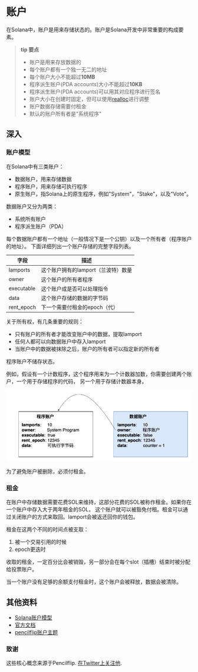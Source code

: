 # 账户

在Solana中，账户是用来存储状态的。账户是Solana开发中非常重要的构成要素。


> **tip 要点**
>
> - 账户是用来存放数据的
> - 每个账户都有一个独一无二的地址
> - 每个账户大小不能超过**10MB**
> - 程序派生账户(PDA accounts)大小不能超过**10KB**
> - 程序派生账户(PDA accounts)可以用其对应程序进行签名
> - 账户大小在创建时固定，但可以使用[realloc](https://solanacookbook.com/references/programs.html#how-to-change-account-size)进行调整
> - 账户数据存储需要付租金
> - 默认的账户所有者是"系统程序"

## 深入

### 账户模型

在Solana中有三类账户：

- 数据账户，用来存储数据
- 程序账户，用来存储可执行程序
- 原生账户，指Solana上的原生程序，例如"System"，"Stake"，以及"Vote"。

数据账户又分为两类：

- 系统所有账户
- 程序派生账户（PDA）

每个数据账户都有一个地址（一般情况下是一个公钥）以及一个所有者（程序账户的地址）。
下面详细列出一个账户存储的完整字段列表。

| 字段        | 描述                               |
|------------|------------------------------------|
| lamports   | 这个账户拥有的lamport（兰波特）数量     |
| owner      | 这个账户的所有者程序                  |
| executable | 这个账户成是否可以处理指令             |
| data       | 这个账户存储的数据的字节码             |
| rent_epoch | 下一个需要付租金的epoch（代）          |

关于所有权，有几条重要的规则：

- 只有账户的所有者才能改变账户中的数据，提取lamport
- 任何人都可以向数据账户中存入lamport
- 当账户中的数据被抹除之后，账户的所有者可以指定新的所有者

程序账户不储存状态。

例如，假设有一个计数程序，这个程序用来为一个计数器加数，你需要创建两个账户，一个用于存储程序的代码，
另一个用于存储计数器本身。

![](./account_example.png)

为了避免账户被删除，必须付租金。

### 租金

在账户中存储数据需要花费SOL来维持，这部分花费的SOL被称作租金。如果你在一个账户中存入大于两年租金的SOL，
这个账户就可以被豁免付租。租金可以通过关闭账户的方式来取回。lamport会被返还回你的钱包。

租金在这两个不同的时间点被支取：

1. 被一个交易引用的时候
2. epoch更迭时

收取的租金，一定百分比会被销毁，另一部分会在每个slot（插槽）结束时被分配给投票账户。

当一个账户没有足够的余额支付租金时，这个账户会被释放，数据会被清除。

## 其他资料

- [Solana账户模型](https://solana.wiki/zh-cn/docs/account-model/#account-storage)
- [官方文档](https://docs.solana.com/developing/programming-model/accounts)
- [pencilflip账户主题](https://twitter.com/pencilflip/status/1452402100470644739)

### 致谢

这些核心概念来源于Pencilflip. [在Twitter上关注他](https://twitter.com/intent/user?screen_name=pencilflip).
